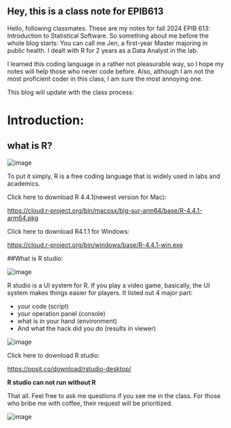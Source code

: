 ## Hey, this is a class note for EPIB613

Hello, following classmates. These are my notes for fall 2024 EPIB 613: Introduction to Statistical Software. So something about me before the whole blog starts: You can call me Jen, a first-year Master majoring in public health. I dealt with R for 2 years as a Data Analyst in the lab.

I learned this coding language in a rather not pleasurable way, so I hope my notes will help those who never code before. Also, although I am not the most proficient coder in this class, I am sure the most annoying one.

This blog will update with the class process:

# Introduction:
## what is R?
![image](https://github.com/user-attachments/assets/52db5da2-ff81-4e01-96da-7bfe9ed9cba3)

To put it simply, R is a free coding language that is widely used in labs and academics.


Click here to download R 4.4.1(newest version for Mac):

https://cloud.r-project.org/bin/macosx/big-sur-arm64/base/R-4.4.1-arm64.pkg

Click here to download R4.1.1 for Windows:

https://cloud.r-project.org/bin/windows/base/R-4.4.1-win.exe

##What is R studio:

![image](https://github.com/user-attachments/assets/0d67930e-bb58-4d58-b0ed-35c78cf0e763)

R studio is a UI system for R. If you play a video game, basically, the UI system makes things easier for players. It listed out 4 major part:

- your code (script)
- your operation panel (console)
- what is in your hand (environment)
- And what the hack did you do (results in viewer)

![image](https://github.com/user-attachments/assets/2930a968-85ac-4203-8984-fe6e1ec54218)

Click here to download R studio:

https://posit.co/download/rstudio-desktop/

**R studio can not run without R**

That all. Feel free to ask me questions if you see me in the class. For those who bribe me with coffee, their request will be prioritized.

![image](https://github.com/user-attachments/assets/5b840495-e4e3-41b7-b06a-0bfa3d247a92)

